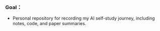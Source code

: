 ### Goal：
+ Personal repository for recording my AI self-study journey, including notes, code, and paper summaries.

